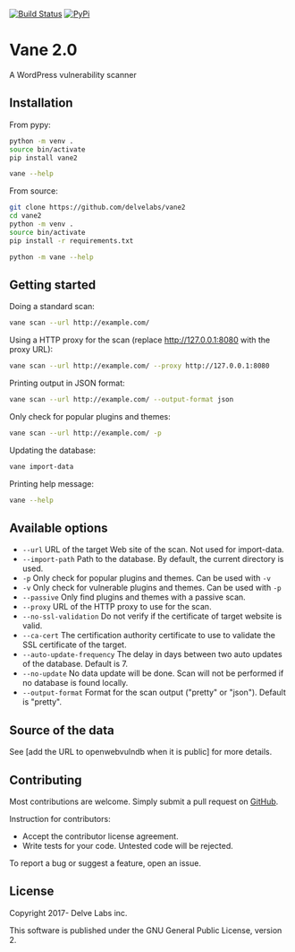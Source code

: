 [![Build Status](https://travis-ci.org/delvelabs/vane2.svg?branch=master)](https://travis-ci.org/delvelabs/vane2)
[![PyPi](https://badge.fury.io/py/vane2.svg)](https://badge.fury.io/py/vane2)

# Vane 2.0
A WordPress vulnerability scanner

## Installation

From pypy:

```bash
python -m venv .
source bin/activate
pip install vane2

vane --help
```

From source:

```bash
git clone https://github.com/delvelabs/vane2
cd vane2
python -m venv .
source bin/activate
pip install -r requirements.txt

python -m vane --help
```

## Getting started

Doing a standard scan:
```bash
vane scan --url http://example.com/
```

Using a HTTP proxy for the scan (replace http://127.0.0.1:8080 with the proxy URL):
```bash
vane scan --url http://example.com/ --proxy http://127.0.0.1:8080
```

Printing output in JSON format:
```bash
vane scan --url http://example.com/ --output-format json
```

Only check for popular plugins and themes:
```bash
vane scan --url http://example.com/ -p
```

Updating the database:
```bash
vane import-data
```

Printing help message:
```bash
vane --help
```

## Available options

* ``--url`` URL of the target Web site of the scan. Not used for import-data.
* ``--import-path`` Path to the database. By default, the current directory is used.
* ``-p`` Only check for popular plugins and themes. Can be used with ``-v``
* ``-v`` Only check for vulnerable plugins and themes. Can be used with ``-p``
* ``--passive`` Only find plugins and themes with a passive scan.
* ``--proxy`` URL of the HTTP proxy to use for the scan.
* ``--no-ssl-validation`` Do not verify if the certificate of target website is valid.
* ``--ca-cert`` The certification authority certificate to use to validate the SSL certificate of the target.
* ``--auto-update-frequency`` The delay in days between two auto updates of the database. Default is 7.
* ``--no-update`` No data update will be done. Scan will not be performed if no database is found locally.
* ``--output-format`` Format for the scan output ("pretty" or "json"). Default is "pretty".

## Source of the data

See [add the URL to openwebvulndb when it is public] for more details.

## Contributing
Most contributions are welcome. Simply submit a pull request on [GitHub](https://github.com/delvelabs/vane2/).

Instruction for contributors:
* Accept the contributor license agreement.
* Write tests for your code. Untested code will be rejected.

To report a bug or suggest a feature, open an issue.

## License

Copyright 2017- Delve Labs inc.

This software is published under the GNU General Public License, version 2.
